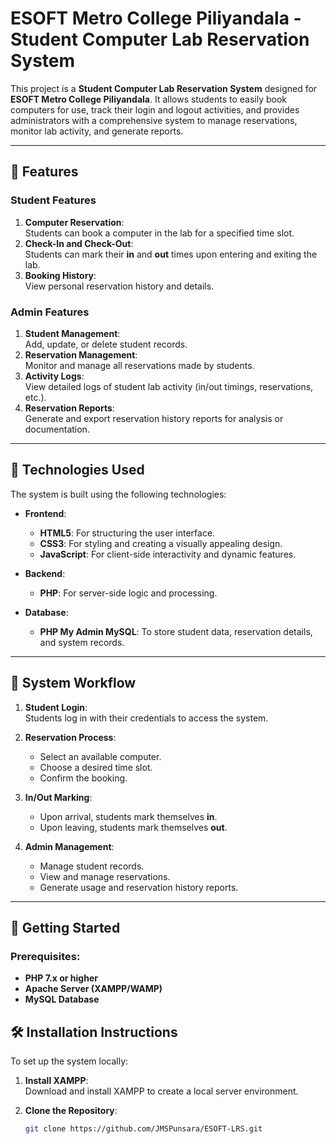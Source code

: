 # ESOFT Metro College Piliyandala - Student Computer Lab Reservation System

This project is a **Student Computer Lab Reservation System** designed for **ESOFT Metro College Piliyandala**. It allows students to easily book computers for use, track their login and logout activities, and provides administrators with a comprehensive system to manage reservations, monitor lab activity, and generate reports.

---

## 🌟 Features

### Student Features
1. **Computer Reservation**:  
   Students can book a computer in the lab for a specified time slot.
2. **Check-In and Check-Out**:  
   Students can mark their **in** and **out** times upon entering and exiting the lab.
3. **Booking History**:  
   View personal reservation history and details.

### Admin Features
1. **Student Management**:  
   Add, update, or delete student records.
2. **Reservation Management**:  
   Monitor and manage all reservations made by students.
3. **Activity Logs**:  
   View detailed logs of student lab activity (in/out timings, reservations, etc.).
4. **Reservation Reports**:  
   Generate and export reservation history reports for analysis or documentation.

---

## 🔧 Technologies Used

The system is built using the following technologies:

- **Frontend**:  
  - **HTML5**: For structuring the user interface.  
  - **CSS3**: For styling and creating a visually appealing design.  
  - **JavaScript**: For client-side interactivity and dynamic features.

- **Backend**:  
  - **PHP**: For server-side logic and processing.  

- **Database**:  
  - **PHP My Admin MySQL**: To store student data, reservation details, and system records.

---

## 🚀 System Workflow

1. **Student Login**:  
   Students log in with their credentials to access the system.
   
2. **Reservation Process**:  
   - Select an available computer.
   - Choose a desired time slot.
   - Confirm the booking.

3. **In/Out Marking**:  
   - Upon arrival, students mark themselves **in**.
   - Upon leaving, students mark themselves **out**.

4. **Admin Management**:  
   - Manage student records.
   - View and manage reservations.
   - Generate usage and reservation history reports.

---
## 🚀 Getting Started

### Prerequisites:
- **PHP 7.x or higher**
- **Apache Server (XAMPP/WAMP)**
- **MySQL Database**

## 🛠 Installation Instructions

To set up the system locally:

1. **Install XAMPP**:  
   Download and install XAMPP to create a local server environment.

2. **Clone the Repository**:  
   ```bash
   git clone https://github.com/JMSPunsara/ESOFT-LRS.git

   
